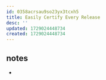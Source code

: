 ```yaml
---
id: 0358acrsau9so23yx3tcxh5
title: Easily Certify Every Release
desc: ''
updated: 1729024448734
created: 1729024448734
---
```


## notes

- 
